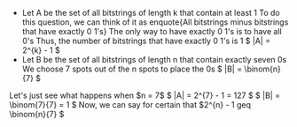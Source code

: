 <ul>
<li> Let A be the set of all bitstrings of length k that contain at least 1 
To do this question, we can think of it as enquote{All bitstrings minus bitstrings that have exactly 0 1's} 
The only way to have exactly 0 1's is to have all 0's 
Thus, the number of bitstrings that have exactly 0 1's is 1 
$ |A| = 2^{k} - 1 $
	<li> Let B be the set of all bitstrings of length n that contain exactly seven 0s 
	      We choose 7 spots out of the n spots to place the 0s 
	      $ |B| = \binom{n}{7} $
</ul>
Let's just see what happens when $n = 7$ 
$ |A| = 2^{7} - 1 = 127 $ 
$ |B| = \binom{7}{7} = 1 $ 
Now, we can say for certain that $2^{n} - 1 geq \binom{n}{7} $
